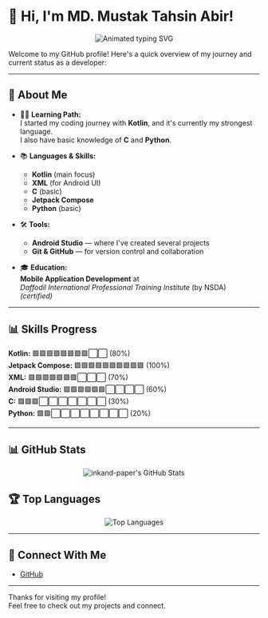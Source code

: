 # 👋 Hi, I'm MD. Mustak Tahsin Abir!

<p align="center">
  <img src="https://readme-typing-svg.demolab.com?font=Fira+Code&size=28&pause=1000&color=F7981A&center=true&vCenter=true&width=900&lines=Mobile+App+Developer;Kotlin;Xml;Jetpack+Compose;C;Python;Android+Studio+User;Learning+Every+Day!" alt="Animated typing SVG">
</p>

Welcome to my GitHub profile! Here's a quick overview of my journey and current status as a developer:

---

## 🚀 About Me

- 🧑‍💻 **Learning Path:**  
  I started my coding journey with **Kotlin**, and it's currently my strongest language.  
  I also have basic knowledge of **C** and **Python**.

- 📚 **Languages & Skills:**  
  - **Kotlin** (main focus)
  - **XML** (for Android UI)
  - **C** (basic)
  - **Jetpack Compose**
  - **Python** (basic)

- 🛠️ **Tools:**  
  - **Android Studio** — where I've created several projects
  - **Git & GitHub** — for version control and collaboration

- 🎓 **Education:**  
  **Mobile Application Development** at  
  *Daffodil International Professional Training Institute* (by NSDA)  
  _(certified)_

---

## 📊 Skills Progress

**Kotlin:** 🟩🟩🟩🟩🟩🟩🟩🟩⬜⬜ (80%)  
**Jetpack Compose:** 🟩🟩🟩🟩🟩🟩🟩🟩🟩🟩 (100%)  
**XML:** 🟩🟩🟩🟩🟩🟩🟩⬜⬜⬜ (70%)  
**Android Studio:** 🟩🟩🟩🟩🟩🟩⬜⬜⬜⬜ (60%)  
**C:** 🟩🟩🟩⬜⬜⬜⬜⬜⬜⬜ (30%)  
**Python:** 🟩🟩⬜⬜⬜⬜⬜⬜⬜⬜ (20%)

---

## 📊 GitHub Stats

<p align="center">
  <img src="https://github-readme-stats.vercel.app/api?username=inkand-paper&show_icons=true&theme=radical" alt="inkand-paper's GitHub Stats"/>
</p>


## 🏆 Top Languages

<p align="center">
  <img src="https://github-readme-stats.vercel.app/api/top-langs/?username=inkand-paper&layout=compact&theme=radical" alt="Top Languages"/>
</p>

---

## 🔗 Connect With Me

- [GitHub](https://github.com/inkand-paper)

---

Thanks for visiting my profile!  
Feel free to check out my projects and connect.
